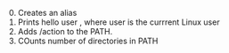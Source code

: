 0. Creates an alias
1. Prints hello user , where user is the currrent Linux user
2. Adds /action to the PATH.
3. COunts number of directories in PATH
